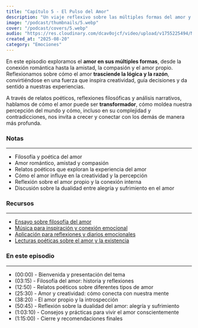 ```yaml
---
title: "Capítulo 5 - El Pulso del Amor"
description: "Un viaje reflexivo sobre las múltiples formas del amor y su influencia en la mente y el corazón."
image: "/podcast/thumbnails/5.webp"
cover: "/podcast/covers/5.webp"
audio: "https://res.cloudinary.com/dcav0ojcf/video/upload/v1755225494/Mp3s/Earth_Wind_Fire_-_Boogie_Wonderland_Official_Video_-_EarthWindandFireVEVO_b2iklh.mp3"
created_at: "2025-08-20"
category: "Emociones"
---
```


En este episodio exploramos el **amor en sus múltiples formas**, desde la conexión romántica hasta la amistad, la compasión y el amor propio. Reflexionamos sobre cómo el amor **trasciende la lógica y la razón**, convirtiéndose en una fuerza que inspira creatividad, guía decisiones y da sentido a nuestras experiencias.  

A través de relatos poéticos, reflexiones filosóficas y análisis narrativos, hablamos de cómo el amor puede ser **transformador**, cómo moldea nuestra percepción del mundo y cómo, incluso en su complejidad y contradicciones, nos invita a crecer y conectar con los demás de manera más profunda.  

### **Notas**
---
- Filosofía y poética del amor
- Amor romántico, amistad y compasión
- Relatos poéticos que exploran la experiencia del amor
- Cómo el amor influye en la creatividad y la percepción
- Reflexión sobre el amor propio y la conexión interna
- Discusión sobre la dualidad entre alegría y sufrimiento en el amor

### **Recursos**
---
- [Ensayo sobre filosofía del amor](https://example.com/filosofia-amor)
- [Música para inspiración y conexión emocional](https://example.com/musica-amor)
- [Aplicación para reflexiones y diarios emocionales](https://example.com/app-emociones)
- [Lecturas poéticas sobre el amor y la existencia](https://example.com/poesia-amor)

### **En este episodio**
---
- (00:00) - Bienvenida y presentación del tema
- (03:15) - Filosofía del amor: historia y reflexiones
- (12:50) - Relatos poéticos sobre diferentes tipos de amor
- (25:30) - Amor y creatividad: cómo conecta con nuestra mente
- (38:20) - El amor propio y la introspección
- (50:45) - Reflexión sobre la dualidad del amor: alegría y sufrimiento
- (1:03:10) - Consejos y prácticas para vivir el amor conscientemente
- (1:15:00) - Cierre y recomendaciones finales
